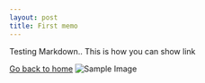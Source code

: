 ```yaml
---
layout: post
title: First memo
---
```

Testing Markdown..
This is how you can show link

[Go back to home](https://hjh5696.github.io)
![Sample Image](https://kbob.github.io/images/sample-5.jpg)
